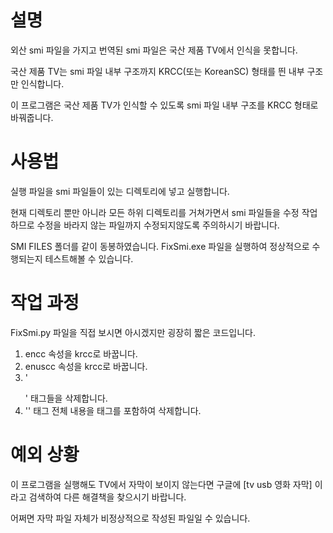 # 설명

외산 smi 파일을 가지고 번역된 smi 파일은 국산 제품 TV에서 인식을 못합니다.

국산 제품 TV는 smi 파일 내부 구조까지 KRCC(또는 KoreanSC) 형태를 띈 내부 구조만 인식합니다.

이 프로그램은 국산 제품 TV가 인식할 수 있도록 smi 파일 내부 구조를 KRCC 형태로 바꿔줍니다.

# 사용법

실행 파일을 smi 파일들이 있는 디렉토리에 넣고 실행합니다. 

현재 디렉토리 뿐만 아니라 모든 하위 디렉토리를 거쳐가면서 smi 파일들을 수정 작업하므로 수정을 바라지 않는 파일까지 수정되지않도록 주의하시기 바랍니다.

SMI FILES 폴더를 같이 동봉하였습니다. FixSmi.exe 파일을 실행하여 정상적으로 수행되는지 테스트해볼 수 있습니다.

# 작업 과정

FixSmi.py 파일을 직접 보시면 아시겠지만 굉장히 짧은 코드입니다.

1. encc 속성을 krcc로 바꿉니다.
2. enuscc 속성을 krcc로 바꿉니다.
3. '</p></sync>' 태그들을 삭제합니다.
4. '<samiparam>' 태그 전체 내용을 태그를 포함하여 삭제합니다.


# 예외 상황

이 프로그램을 실행해도 TV에서 자막이 보이지 않는다면 구글에  [tv usb 영화 자막]  이라고 검색하여 다른 해결책을 찾으시기 바랍니다. 

어쩌면 자막 파일 자체가 비정상적으로 작성된 파일일 수 있습니다.

